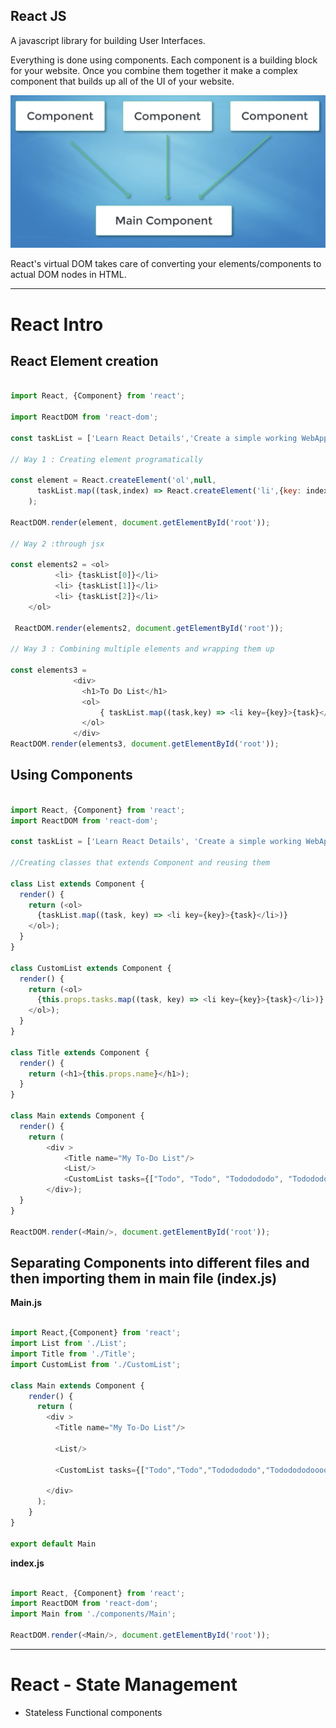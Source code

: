 React JS
---

A javascript library for building User Interfaces.

Everything is done using components. Each component is a building block for your website. Once you combine them together it make a complex component that builds up all of the UI of your website.

![components](./images/components.png)

React's virtual DOM takes care of converting your elements/components to actual DOM nodes in HTML.

---

# React Intro

## React Element creation

```javascript

import React, {Component} from 'react';

import ReactDOM from 'react-dom';

const taskList = ['Learn React Details','Create a simple working WebApp','Implement Oauth2 ', 'Implement NoteShelf client'];

// Way 1 : Creating element programatically

const element = React.createElement('ol',null,
      taskList.map((task,index) => React.createElement('li',{key: index},task))
    );

ReactDOM.render(element, document.getElementById('root'));

// Way 2 :through jsx

const elements2 = <ol>
          <li> {taskList[0]}</li>
          <li> {taskList[1]}</li>
          <li> {taskList[2]}</li>
    </ol>

 ReactDOM.render(elements2, document.getElementById('root'));

// Way 3 : Combining multiple elements and wrapping them up

const elements3 =
              <div>
                <h1>To Do List</h1>
                <ol>
                    { taskList.map((task,key) => <li key={key}>{task}</li>)}
                </ol>
              </div>
ReactDOM.render(elements3, document.getElementById('root'));


```

## Using Components 

```javascript

import React, {Component} from 'react';
import ReactDOM from 'react-dom';

const taskList = ['Learn React Details', 'Create a simple working WebApp', 'Implement Oauth2 '];

//Creating classes that extends Component and reusing them

class List extends Component {
  render() {
    return (<ol>
      {taskList.map((task, key) => <li key={key}>{task}</li>)}
    </ol>);
  }
}

class CustomList extends Component {
  render() {
    return (<ol>
      {this.props.tasks.map((task, key) => <li key={key}>{task}</li>)}
    </ol>);
  }
}

class Title extends Component {
  render() {
    return (<h1>{this.props.name}</h1>);
  }
}

class Main extends Component {
  render() {
    return (
    	<div >
     		<Title name="My To-Do List"/>
      		<List/>
      		<CustomList tasks={["Todo", "Todo", "Tododododo", "Tododododoooooo"]}/>
    	</div>);
  }
}

ReactDOM.render(<Main/>, document.getElementById('root'));

```


## Separating Components into different files and then importing them in main file (index.js)


**Main.js**

```javascript

import React,{Component} from 'react';
import List from './List';
import Title from './Title';
import CustomList from './CustomList';

class Main extends Component {
    render() {
      return (
        <div >
          <Title name="My To-Do List"/>

          <List/>

          <CustomList tasks={["Todo","Todo","Tododododo","Tododododoooooo"]}/>

        </div>
      );
    }
}

export default Main

```

**index.js**

```javascript

import React, {Component} from 'react';
import ReactDOM from 'react-dom';
import Main from './components/Main';

ReactDOM.render(<Main/>, document.getElementById('root'));
```

---

# React - State Management


- Stateless Functional components

